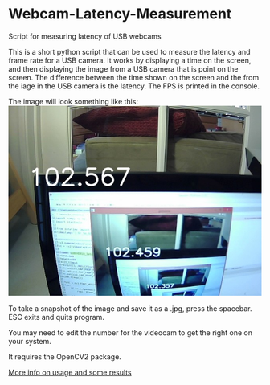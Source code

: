 # Webcam-Latency-Measurement
Script for measuring latency of USB webcams

This is a short python script that can be used to measure the latency and frame rate for a USB camera. It works
by displaying a time on the screen, and then displaying the image from a USB camera that is point on the screen. 
The difference between the time shown on the screen and the from the iage in the USB camera is the latency.  The 
FPS is printed in the console.  

The image will look something like this:
![Example latency image](./USBFHD01M_latency100.jpg)

To take a snapshot of the image and save it as a .jpg, press the spacebar.  ESC exits and quits program. 

You may need to edit the number for the videocam to get the right one on your system.  

It requires the OpenCV2 package. 

[More info on usage and some results](https://www.makehardware.com/2016/03/29/finding-a-low-latency-webcam/)


